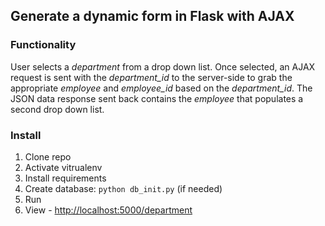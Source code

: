 ## Generate a dynamic form in Flask with AJAX

### Functionality

User selects a *department* from a drop down list. Once selected, an AJAX request is sent with the *department_id* to the server-side to grab the appropriate *employee* and *employee_id* based on the *department_id*. The JSON data response sent back contains the *employee* that populates a second drop down list.

### Install

1. Clone repo
1. Activate vitrualenv
1. Install requirements
1. Create database: `python db_init.py` (if needed)
1. Run
1. View - [http://localhost:5000/department](http://localhost:5000/department)